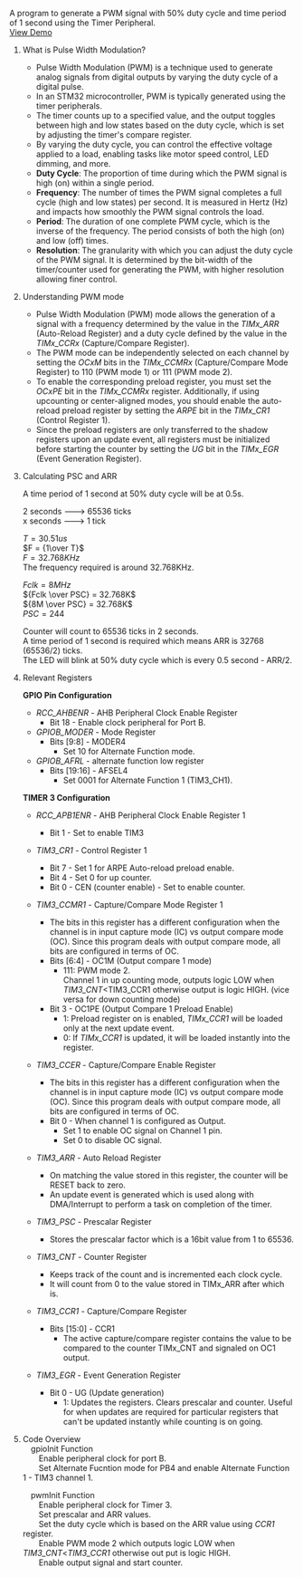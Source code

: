 A program to generate a PWM signal with 50% duty cycle and time period of 1 second using the Timer Peripheral.     
[View Demo](https://youtu.be/p4pt5MOWSSw)     
1) What is Pulse Width Modulation?    
	- Pulse Width Modulation (PWM) is a technique used to generate analog signals from digital outputs by varying the duty cycle of a digital pulse.                
	- In an STM32 microcontroller, PWM is typically generated using the timer peripherals.       
	- The timer counts up to a specified value, and the output toggles between high and low states based on the duty cycle, which is set by adjusting the timer's compare register.             
	- By varying the duty cycle, you can control the effective voltage applied to a load, enabling tasks like motor speed control, LED dimming, and more.           
	- **Duty Cycle**: The proportion of time during which the PWM signal is high (on) within a single period.                                   
	- **Frequency**: The number of times the PWM signal completes a full cycle (high and low states) per second. It is measured in Hertz (Hz) and impacts how smoothly the PWM signal controls the load.                            
	- **Period**: The duration of one complete PWM cycle, which is the inverse of the frequency. The period consists of both the high (on) and low (off) times.                 
	- **Resolution**: The granularity with which you can adjust the duty cycle of the PWM signal. It is determined by the bit-width of the timer/counter used for generating the PWM, with higher resolution allowing finer control.
            
2) Understanding PWM mode                         
	- Pulse Width Modulation (PWM) mode allows the generation of a signal with a frequency determined by the value in the _TIMx_ARR_ (Auto-Reload Register) and a duty cycle defined by the value in the _TIMx_CCRx_ (Capture/Compare Register).                                                    
	- The PWM mode can be independently selected on each channel by setting the _OCxM_ bits in the _TIMx_CCMRx_ (Capture/Compare Mode Register) to 110 (PWM mode 1) or 111 (PWM mode 2).                                         
    - To enable the corresponding preload register, you must set the _OCxPE_ bit in the _TIMx_CCMRx_ register. Additionally, if using upcounting or center-aligned modes, you should enable the auto-reload preload register by setting the _ARPE_ bit in the _TIMx_CR1_ (Control Register 1).                                 
	- Since the preload registers are only transferred to the shadow registers upon an update event, all registers must be initialized before starting the counter by setting the _UG_ bit in the _TIMx_EGR_ (Event Generation Register).
 
3) Calculating PSC and ARR    

	A time period of 1 second at 50% duty cycle will be at 0.5s.          
                             
	2 seconds ---> 65536 ticks                            
	x seconds ---> 1 tick                        
	
	$T = 30.51us$                                         
	 $F = {1\over T}$                  
	$F = 32.768 KHz$                      
	The frequency required is around 32.768KHz.                  
	
	$Fclk = 8MHz$              
	${Fclk \over PSC} = 32.768K$            
	${8M \over PSC} = 32.768K$                  
	$PSC = 244$                
	
	Counter will count to 65536 ticks in 2 seconds.                   
	A time period of 1 second is required which means ARR is 32768 (65536/2) ticks.             
	The LED will blink at 50% duty cycle which is every 0.5 second - ARR/2.                     
	
4) Relevant Registers                                         
	
	**GPIO Pin Configuration**             
	- _RCC_AHBENR_ - AHB Peripheral Clock Enable Register              
		- Bit 18 - Enable clock peripheral for Port B.               
	- _GPIOB_MODER_ - Mode Register             
		- Bits \[9:8] - MODER4              
			- Set 10 for Alternate Function mode.              
	- _GPIOB_AFRL_ - alternate function low register             
		- Bits \[19:16] - AFSEL4              
			- Set 0001 for Alternate Function 1 (TIM3_CH1).                
	
	**TIMER 3 Configuration**                                                                         
	- _RCC_APB1ENR_ - AHB Peripheral Clock Enable Register 1                            
		- Bit 1 - Set to enable TIM3                       
	
	- _TIM3_CR1_ - Control Register 1              
		- Bit 7 - Set 1 for ARPE Auto-reload preload enable.              
		- Bit 4 -  Set 0 for up counter.         
		- Bit 0 - CEN (counter enable) - Set to enable counter.                             
	
	- _TIM3_CCMR1_ - Capture/Compare Mode Register 1                                                      
		- The bits in this register has a different configuration when the channel is in input capture mode (IC) vs output compare mode (OC). Since this program deals with output compare mode, all bits are configured in terms of OC.              
		- Bits \[6:4] - OC1M (Output compare 1 mode)                                                     
			- 111: PWM mode 2.                                        
			  Channel 1 in up counting mode, outputs logic LOW when _TIM3_CNT_<TIM3_CCR1 otherwise output is logic HIGH. (vice versa for down counting mode)                             
		- Bit 3 - OC1PE (Output Compare 1 Preload Enable)                                               
			- 1: Preload register on is enabled, _TIMx_CCR1_ will be loaded only at the next update event.                         
			- 0: If _TIMx_CCR1_ is updated, it will be loaded instantly into the register.                                 
	
	- _TIM3_CCER_ - Capture/Compare Enable Register                                     
		- The bits in this register has a different configuration when the channel is in input capture mode (IC) vs output compare mode (OC). Since this program deals with output compare mode, all bits are configured in terms of OC.               
		- Bit 0 - When channel 1 is configured as Output.            
			- Set 1 to enable OC signal on Channel 1 pin.         
			- Set 0 to disable OC signal.                 
	
	- _TIM3_ARR_ - Auto Reload Register                       
		- On matching the value stored in this register, the counter will be RESET back to zero.              
		- An update event is generated which is used along with DMA/Interrupt to perform a task on completion of the timer.                 
	- _TIM3_PSC_ - Prescalar Register              
		- Stores the prescalar factor which is a 16bit value from 1 to 65536.               
	- _TIM3_CNT_ - Counter Register              
		- Keeps track of the count and is incremented each clock cycle.                     
		- It will count from 0 to the value stored in TIMx_ARR after which is.               
	- _TIM3_CCR1_ - Capture/Compare Register                                     
		- Bits \[15:0] - CCR1                         
			- The active capture/compare register contains the value to be compared to the counter TIMx_CNT and signaled on OC1 output.                
	
	- _TIM3_EGR_ - Event Generation Register          
		- Bit 0 - UG (Update generation)                                    
			- 1: Updates the registers. Clears prescalar and counter. Useful for when updates are required for particular registers that can't be updated instantly while counting is on going.                              
	
5) Code Overview              
	&emsp;gpioInit Function                       
	&emsp;&emsp;Enable peripheral clock for port B.                       
	&emsp;&emsp;Set Alternate Fucntion mode for PB4 and enable Alternate Function 1 - TIM3 channel 1.              
	
	&emsp;pwmInit Function                    
	&emsp;&emsp;Enable peripheral clock for Timer 3.               
	&emsp;&emsp;Set prescalar and ARR values.                 
	&emsp;&emsp;Set the duty cycle which is based on the ARR value using _CCR1_ register.               
	&emsp;&emsp;Enable PWM mode 2 which outputs logic LOW when _TIM3_CNT_<_TIM3_CCR1_ otherwise out put is logic HIGH.            
	&emsp;&emsp;Enable output signal and start counter.              
        
